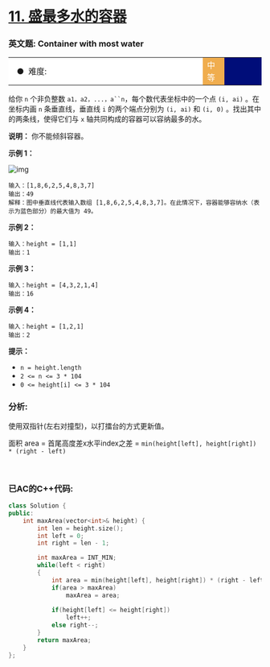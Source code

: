 # [11. 盛最多水的容器](https://leetcode-cn.com/problems/container-with-most-water/)

### 英文题: Container with most water

<table>    <tr>     <td bgcolor=white>&nbsp; ● &nbsp;难度: </td>    <td bgcolor=#F0AD4E width=8.5%><font color=white>中等</font></td> <td bgcolor=white　width=79%></td>  </tr></table>



给你 `n` 个非负整数 `a1，a2，...，a``n`，每个数代表坐标中的一个点 `(i, ai)` 。在坐标内画 `n` 条垂直线，垂直线 `i` 的两个端点分别为 `(i, ai)` 和 `(i, 0)` 。找出其中的两条线，使得它们与 `x` 轴共同构成的容器可以容纳最多的水。

**说明：** 你不能倾斜容器。

 

**示例 1：**

![img](https://aliyun-lc-upload.oss-cn-hangzhou.aliyuncs.com/aliyun-lc-upload/uploads/2018/07/25/question_11.jpg)

```
输入：[1,8,6,2,5,4,8,3,7]
输出：49 
解释：图中垂直线代表输入数组 [1,8,6,2,5,4,8,3,7]。在此情况下，容器能够容纳水（表示为蓝色部分）的最大值为 49。
```

**示例 2：**

```
输入：height = [1,1]
输出：1
```

**示例 3：**

```
输入：height = [4,3,2,1,4]
输出：16
```

**示例 4：**

```
输入：height = [1,2,1]
输出：2
```

 

**提示：**

- `n = height.length`
- `2 <= n <= 3 * 104`
- `0 <= height[i] <= 3 * 104`



### 分析:

使用双指针(左右对撞型)，以打擂台的方式更新值。

面积 area =  首尾高度差x水平index之差 = `min(height[left], height[right]) * (right - left)`

<br/>

### 已AC的C++代码:

```cpp
class Solution {
public:
    int maxArea(vector<int>& height) {
        int len = height.size();
        int left = 0;
        int right = len - 1;

        int maxArea = INT_MIN;        
        while(left < right)
        {
            int area = min(height[left], height[right]) * (right - left);
            if(area > maxArea)
                maxArea = area;
            
            if(height[left] <= height[right])
                left++;
            else right--;
        }
        return maxArea;
    }
};
```



















